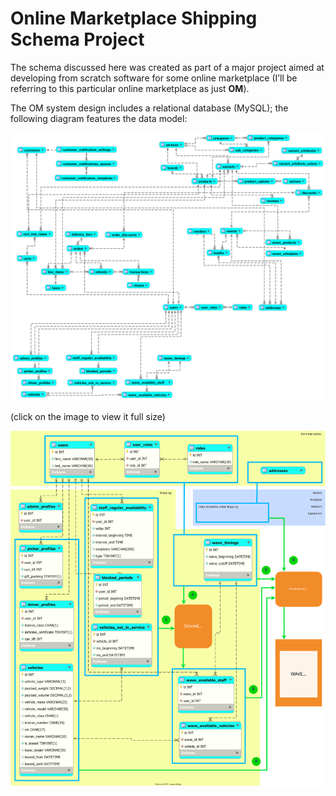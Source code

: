 # Online Marketplace Shipping Schema Project
The schema discussed here was created as part of a major project aimed at developing from scratch software for some online marketplace (I’ll be referring to this particular online marketplace as just **OM**). 

The OM system design includes a relational database (MySQL); the following diagram features the data model:

![ ](https://github.com/AndreiMaikov/MVM_Shipping--SQL/blob/main/images/OM_Full_condensed.png)

(click on the image to view it full size)

![ ](https://github.com/AndreiMaikov/MVM_Shipping--SQL/blob/main/images/OM_Shipping.svg)
